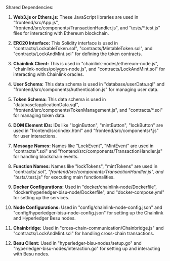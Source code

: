 Shared Dependencies:

1. **Web3.js or Ethers.js:** These JavaScript libraries are used in "frontend/src/App.js", "frontend/src/components/TransactionHandler.js", and "tests/*.test.js" files for interacting with Ethereum blockchain.

2. **ERC20 Interface:** This Solidity interface is used in "contracts/LockableToken.sol", "contracts/MintableToken.sol", and "contracts/LockAndMint.sol" for defining the token contracts.

3. **Chainlink Client:** This is used in "chainlink-nodes/ethereum-node.js", "chainlink-nodes/polygon-node.js", and "contracts/LockAndMint.sol" for interacting with Chainlink oracles.

4. **User Schema:** This data schema is used in "database/userData.sql" and "frontend/src/components/Authentication.js" for managing user data.

5. **Token Schema:** This data schema is used in "database/applicationData.sql", "frontend/src/components/TokenManagement.js", and "contracts/*.sol" for managing token data.

6. **DOM Element IDs:** IDs like "loginButton", "mintButton", "lockButton" are used in "frontend/src/index.html" and "frontend/src/components/*.js" for user interactions.

7. **Message Names:** Names like "LockEvent", "MintEvent" are used in "contracts/*.sol" and "frontend/src/components/TransactionHandler.js" for handling blockchain events.

8. **Function Names:** Names like "lockTokens", "mintTokens" are used in "contracts/*.sol", "frontend/src/components/TransactionHandler.js", and "tests/*.test.js" for executing main functionalities.

9. **Docker Configurations:** Used in "docker/chainlink-node/Dockerfile", "docker/hyperledger-bisu-node/Dockerfile", and "docker-compose.yml" for setting up the services.

10. **Node Configurations:** Used in "config/chainlink-node-config.json" and "config/hyperledger-bisu-node-config.json" for setting up the Chainlink and Hyperledger Besu nodes.

11. **Chainbridge:** Used in "cross-chain-communication/Chainbridge.js" and "contracts/LockAndMint.sol" for handling cross-chain transactions.

12. **Besu Client:** Used in "hyperledger-bisu-nodes/setup.go" and "hyperledger-bisu-nodes/interaction.go" for setting up and interacting with Besu nodes.